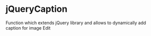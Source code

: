 # jQueryCaption
Function which extends jQuery library and allows to dynamically add caption for image Edit
